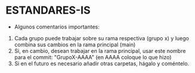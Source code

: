 # ESTANDARES-IS
- Algunos comentarios importantes:

1. Cada grupo puede trabajar sobre su rama respectiva (grupo x) y luego combina sus cambios en la rama principal (main)
2. Si, en cambio, desean trabajar en la rama principal, usar este nombre para el commit: "GrupoX-AAAA" (en AAAA coloque lo que hizo)
3. Si en el futuro es necesario añadir otras carpetas, hágalo y coméntelo.